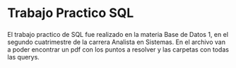 <h1 align="left">Trabajo Practico SQL</h1>

###

<p align="left">El trabajo practico de SQL fue realizado en la materia Base de Datos 1, en el segundo cuatrimestre de la carrera Analista en Sistemas. En el archivo van a poder encontrar un pdf con los puntos a resolver y las carpetas con todas las querys.</p>

###
